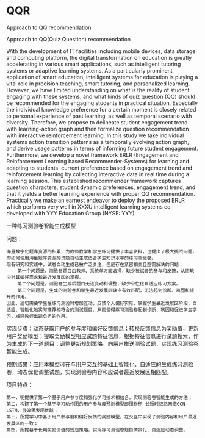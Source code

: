 # QQR
Approach to QQ recommendation

Approach to QQ(Quiz Question) recommendation

With the development of IT facilities including mobile devices, data storage and computing platform, the digital transformation on education is greatly accelerating in various smart applications, such as intelligent tutoring systems or adaptive learning systems. As a particularly prominent application of smart education, intelligent systems for education is playing a vital role in precision teaching, smart tutoring, and personalized learning. However, we have limited understanding on what is the reality of student engaging with these systems, and what kinds of quiz question (QQ) should be recommended for the engaging students in practical situation. Especially the individual knowledge preference for a certain moment is closely related to personal experience of past learning, as well as temporal scenario with diversity. Therefore, we propose to delineate student engagement trend with learning-action graph and then formalize question recommendation with interactive reinforcement learning. In this study we take individual systems action transition patterns as a temporally evolving action graph, and derive usage patterns in terms of informing future student engagement. Furthermore, we develop a novel framework ERLR (Engagement and Reinforcement Learning based Recommender-Systems) for learning and adapting to students' current preference based on engagement trend and reinforcement learning by collecting interactive data in real time during a learning session. This established recommender framework captures question characters, student dynamic preferences, engagement trend, and that it yields a better learning experience with proper QQ recommendation. Practically we make an earnest endeavor to deploy the proposed ERLR which performs very well in XXXU intelligent learning systems co-developed with YYY Education Group (NYSE: YYY).


一种练习测验卷智能生成模型

问题：

    海量数字化题库资源的积累，为教师教学和学生练习提供了丰富资料，也提出了极大挑战问题，即如何使用海量题库资源的试题自动生成适合学生知识水平的练习测验卷。
    现有研究和实践中，试卷自动生成已被广泛关注，但是存在紧密相关且亟需解决的问题：
        第一个问题是，测验卷题目由教师、系统单方面选择，缺少被试者的参与和反馈，从而缺少对其偏好需求和最近发展区的掌握。
        第二个问题是，测验卷生成后题目无法变动和调整，缺少个性化自适应练习方案。
        第三个问题是，生成的测验卷和学生最近发展区缺少有效匹配，无法起到诊断、巩固和提升的作用。
    因此，迫切需要学生在练习测验时增加互动，反馈个人偏好实际，掌握学生最近发展区阶段，自适应、智能化地实时推荐相符合的测试题目，从而使得练习测验卷起到诊断、巩固和促进学生学习，减轻教师出题负担的作用。
    
实现步骤：动态获取用户的参与度和偏好反馈信息；转换反馈信息为奖励值，更新用户奖励模型；提取奖励模型相应试题特征信息，根据特征信息进行试题搜索，作为生成的下一道题目；调整更新规划策略，向用户推送测验试题，实现练习测验卷智能生成。

预期结果：应用本模型可在与用户交互的基础上智能化、自适应的生成练习测验卷，动态优化调整试题，实现测验卷内容和应试者最近发展区相匹配。

项目特点：

    第一，明提供了第一个基于用户参与度和强化学习技术相结合，实现测验卷智能生成的方法；
    第二，构建了第一个基于学习动作图的用户参与度预测模型即图卷积-长短时记忆网络GCN-LSTM，且效果表现优越；
    第三，所提学习中基于用户参与度和偏好反馈的奖励模型，在交互中实现了测验内容和用户最近发展区的一致；
    第四，所提基于长期奖励价值的规划策略，实现练习测验卷题目情景化、自适应动态调整。
